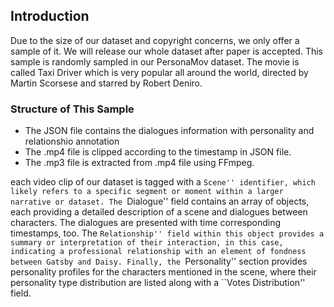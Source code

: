 ## Introduction
Due to the size of our dataset and copyright concerns, we only offer a sample of it. We will release our whole dataset after paper is accepted. This sample is randomly sampled in our PersonaMov dataset. The movie is called Taxi Driver which is very popular all around the world, directed by Martin Scorsese and starred by Robert Deniro.
### Structure of This Sample
- The JSON file contains the dialogues information with personality and relationshio annotation
- The .mp4 file is clipped according to the timestamp in JSON file.
- The .mp3 file is extracted from .mp4 file using FFmpeg.

each video clip of our dataset is tagged with a ``Scene'' identifier, which likely refers to a specific segment or moment within a larger narrative or dataset. The ``Dialogue'' field contains an array of objects, each providing a detailed description of a scene and dialogues between characters. The dialogues are presented with time corresponding timestamps, too. The ``Relationship'' field within this object provides a summary or interpretation of their interaction, in this case, indicating a professional relationship with an element of fondness between Gatsby and Daisy. Finally, the ``Personality'' section provides personality profiles for the characters mentioned in the scene, where their personality type distribution are listed along with a ``Votes Distribution'' field.
